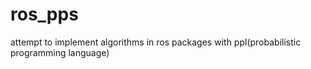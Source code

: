 # ros_pps
attempt to implement algorithms in ros packages with ppl(probabilistic programming language)
